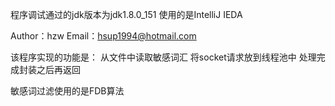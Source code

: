 

程序调试通过的jdk版本为jdk1.8.0_151
使用的是IntelliJ IEDA

Author：hzw
Email：hsup1994@hotmail.com

该程序实现的功能是：
		从文件中读取敏感词汇
		将socket请求放到线程池中
		处理完成封装之后再返回

敏感词过滤使用的是FDB算法
